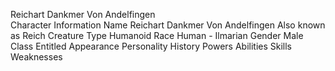 Reichart Dankmer Von Andelfingen  
Character Information 
Name 
Reichart Dankmer Von Andelfingen 
Also known as 
Reich 
Creature Type 
Humanoid 
Race 
Human - Ilmarian 
Gender 
Male 
Class 
Entitled 
Appearance
Personality
History
Powers
Abilities
Skills
Weaknesses